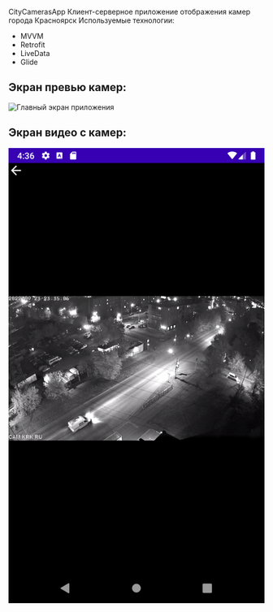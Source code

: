 CityCamerasApp
Клиент-серверное приложение отображения камер города Красноярск
Используемые технологии:
- MVVM
- Retrofit
- LiveData
- Glide
## Экран превью камер:
![Главный экран приложения](https://github.com/beatricedbz/CityCamerasApp/blob/master/main_screen.png)
## Экран видео с камер:
![Экран видео с камеры](https://github.com/beatricedbz/CityCamerasApp/blob/master/camera_video.png)
